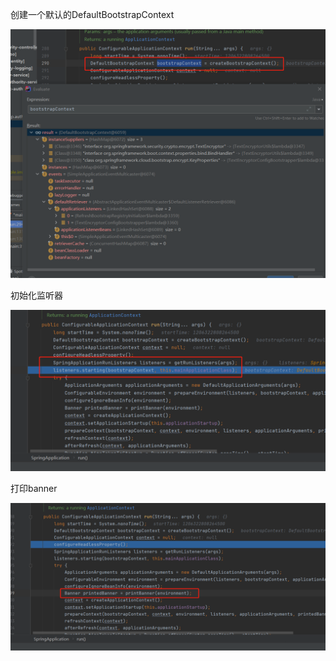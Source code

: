 创建一个默认的DefaultBootstrapContext

![img_24.png](img_24.png)

初始化监听器

![img_23.png](img_23.png)

打印banner

![img_22.png](img_22.png)